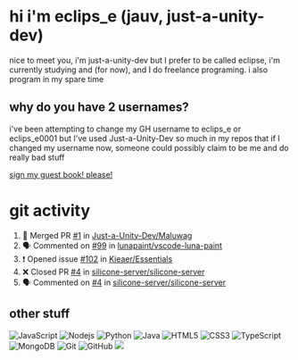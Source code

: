 # hi i'm eclips_e (jauv, just-a-unity-dev)
nice to meet you, i'm just-a-unity-dev but I prefer to be called eclipse, i'm currently studying and (for now), and I do freelance programing. i also program in my spare time

## why do you have 2 usernames?
i've been attempting to change my GH username to eclips_e or eclips_e0001 but I've used Just-a-Unity-Dev so much in my repos that if I changed my username now, someone could possibly claim to be me and do really bad stuff

[sign my guest book! please!](https://github.com/Just-a-Unity-Dev/Just-a-Unity-Dev/issues/new?&body=Sign%20my%20guest%20book%20by%20placing%20your%20name%20in%20the%20title,%20how%27d%20you%20get%20to%20this%20page%20and%20why?%20Don%27t%20forget%20you%20have%20an%20entire%20notebook%20in%20your%20hands!)


# git activity
<!--START_SECTION:activity-->
1. 🎉 Merged PR [#1](https://github.com/Just-a-Unity-Dev/Maluwag/pull/1) in [Just-a-Unity-Dev/Maluwag](https://github.com/Just-a-Unity-Dev/Maluwag)
2. 🗣 Commented on [#99](https://github.com/lunapaint/vscode-luna-paint/issues/99) in [lunapaint/vscode-luna-paint](https://github.com/lunapaint/vscode-luna-paint)
3. ❗️ Opened issue [#102](https://github.com/Kieaer/Essentials/issues/102) in [Kieaer/Essentials](https://github.com/Kieaer/Essentials)
4. ❌ Closed PR [#4](https://github.com/silicone-server/silicone-server/pull/4) in [silicone-server/silicone-server](https://github.com/silicone-server/silicone-server)
5. 🗣 Commented on [#4](https://github.com/silicone-server/silicone-server/issues/4) in [silicone-server/silicone-server](https://github.com/silicone-server/silicone-server)
<!--END_SECTION:activity-->

## other stuff

![JavaScript](https://img.shields.io/badge/-JavaScript-black?style=flat-square&logo=javascript)
![Nodejs](https://img.shields.io/badge/-Nodejs-black?style=flat-square&logo=Node.js)
![Python](https://img.shields.io/badge/-Python-black?style=flat-square&logo=Python)
![Java](https://img.shields.io/badge/-java-E34A86?style=flat-square&logo=java)
![HTML5](https://img.shields.io/badge/-HTML5-E34F26?style=flat-square&logo=html5&logoColor=white)
![CSS3](https://img.shields.io/badge/-CSS3-1572B6?style=flat-square&logo=css3)
![TypeScript](https://img.shields.io/badge/-TypeScript-007ACC?style=flat-square&logo=typescript)
![MongoDB](https://img.shields.io/badge/-MongoDB-black?style=flat-square&logo=mongodb)
![Git](https://img.shields.io/badge/-Git-black?style=flat-square&logo=git)
![GitHub](https://img.shields.io/badge/-GitHub-181717?style=flat-square&logo=github)
![](https://github-profile-summary-cards.vercel.app/api/cards/profile-details?username=Just-a-Unity-Dev&theme=solarized_dark)
